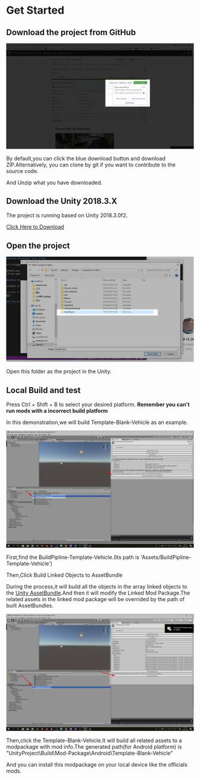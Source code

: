 # Get Started

## Download the project from GitHub

![Download](Download.jpg)

By default,you can click the blue download button and download ZIP.Alternatively, you can clone by git if you want to contribute to the source code.

And Unzip what you have downloaded.

## Download the Unity 2018.3.X

The project is running based on Unity 2018.3.0f2.

[Click Here to Download](https://unity3d.com/get-unity/download?thank-you=update&download_nid=59189&os=Win)

## Open the project

![OpenProject](OpenProject.jpg)

Open this folder as the project in the Unity.

## Local Build and test

Press Ctrl + Shift + B to select your desired platform.
**Remember you can't run mods with a incorrect build platform**

In this demonstration,we will build Template-Blank-Vehicle as an example.

![BuildPipline](BuildPipline.jpg)

First,find the BuildPipline-Template-Vehicle.(Its path is 'Assets/BuildPipline-Template-Vehicle')

Then,Click Build Linked Objects to AssetBundle

During the process,it will build all the objects in the array linked objects to the [Unity AssetBundle](https://docs.unity3d.com/Manual/AssetBundlesIntro.html).And then it will modify the Linked Mod Package.The related assets in the linked mod package will be overrided by the path of built AssetBundles.

![BuildPackage](BuildPackage.jpg)

Then,click the Template-Blank-Vehicle.It will build all related assets to a modpackage with mod info.The generated path(for Android platform) is "UnityProject\Build\Mod-Package\Android\Template-Blank-Vehicle"

And you can install this modpackage on your local device like the officials mods.
